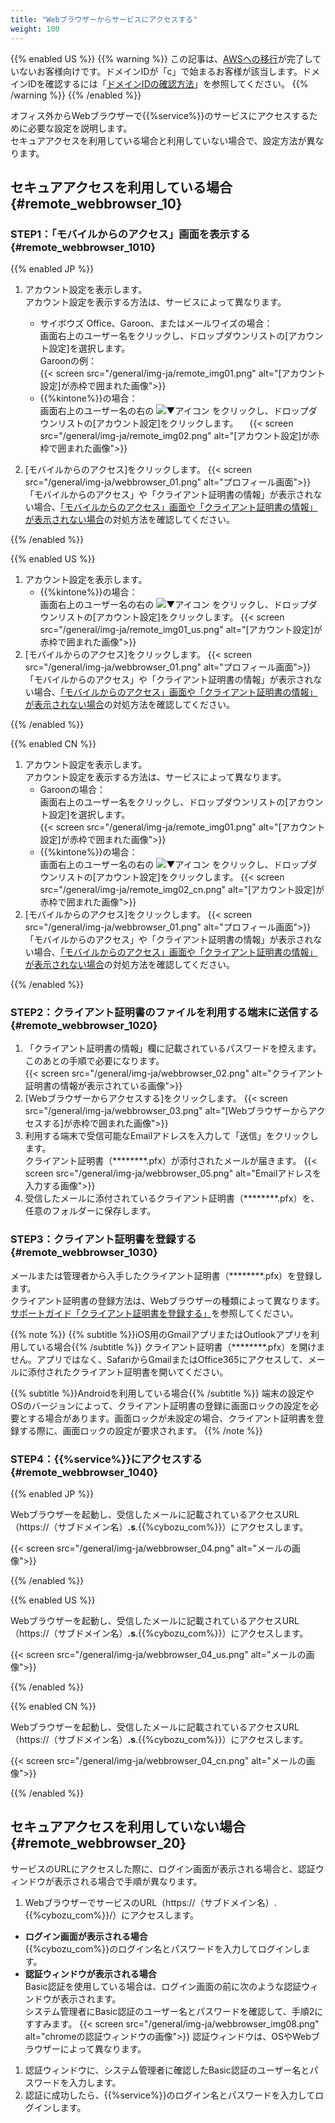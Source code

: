 ```yaml
---
title: "Webブラウザーからサービスにアクセスする"
weight: 100
---
```

{{% enabled US %}}
{{% warning %}}
この記事は、[AWSへの移行](https://www.kintone.com/aws-migration/)が完了していないお客様向けです。ドメインIDが「c」で始まるお客様が該当します。ドメインIDを確認するには「[ドメインIDの確認方法](/general/ja/admin/list_old/domainid.html)」を参照してください。
{{% /warning %}}
{{% /enabled %}}

オフィス外からWebブラウザーで{{%service%}}のサービスにアクセスするために必要な設定を説明します。  
セキュアアクセスを利用している場合と利用していない場合で、設定方法が異なります。

## セキュアアクセスを利用している場合{#remote_webbrowser_10}

### STEP1：「モバイルからのアクセス」画面を表示する{#remote_webbrowser_1010}

{{% enabled JP %}}

1. アカウント設定を表示します。  
  アカウント設定を表示する方法は、サービスによって異なります。  
   * サイボウズ Office、Garoon、またはメールワイズの場合：  
     画面右上のユーザー名をクリックし、ドロップダウンリストの[アカウント設定]を選択します。  
     Garoonの例：  
    {{< screen src="/general/img-ja/remote_img01.png"  alt="[アカウント設定]が赤枠で囲まれた画像">}}
   * {{%kintone%}}の場合：  
    画面右上のユーザー名の右の ![▼アイコン](/general/img/dropdown_jp_cn.png) をクリックし、ドロップダウンリストの[アカウント設定]をクリックします。
   　{{< screen src="/general/img-ja/remote_img02.png"  alt="[アカウント設定]が赤枠で囲まれた画像">}}

1. [モバイルからのアクセス]をクリックします。
    {{< screen src="/general/img-ja/webbrowser_01.png"  alt="プロフィール画面">}}
    「モバイルからのアクセス」や「クライアント証明書の情報」が表示されない場合、[「モバイルからのアクセス」画面や「クライアント証明書の情報」が表示されない場合](/general/ja/user/list_access/access_service.html)の対処方法を確認してください。

{{% /enabled %}}

{{% enabled US %}}

1. アカウント設定を表示します。  
    * {{%kintone%}}の場合：  
    画面右上のユーザー名の右の ![▼アイコン](/general/img/dropdown_jp_cn.png) をクリックし、ドロップダウンリストの[アカウント設定]をクリックします。
    {{< screen src="/general/img-ja/remote_img01_us.png"  alt="[アカウント設定]が赤枠で囲まれた画像">}}
1. [モバイルからのアクセス]をクリックします。
    {{< screen src="/general/img-ja/webbrowser_01.png"  alt="プロフィール画面">}}
    「モバイルからのアクセス」や「クライアント証明書の情報」が表示されない場合、[「モバイルからのアクセス」画面や「クライアント証明書の情報」が表示されない場合](/general/ja/user/list_access/access_service.html)の対処方法を確認してください。

{{% /enabled %}}

{{% enabled CN %}}

1. アカウント設定を表示します。  
  アカウント設定を表示する方法は、サービスによって異なります。  
    * Garoonの場合：  
    画面右上のユーザー名をクリックし、ドロップダウンリストの[アカウント設定]を選択します。  
    {{< screen src="/general/img-ja/remote_img01.png"  alt="[アカウント設定]が赤枠で囲まれた画像">}}
    * {{%kintone%}}の場合：  
    画面右上のユーザー名の右の ![▼アイコン](/general/img/dropdown_jp_cn.png) をクリックし、ドロップダウンリストの[アカウント設定]をクリックします。
    {{< screen src="/general/img-ja/remote_img02_cn.png"  alt="[アカウント設定]が赤枠で囲まれた画像">}}
1. [モバイルからのアクセス]をクリックします。
    {{< screen src="/general/img-ja/webbrowser_01.png"  alt="プロフィール画面">}}
    「モバイルからのアクセス」や「クライアント証明書の情報」が表示されない場合、[「モバイルからのアクセス」画面や「クライアント証明書の情報」が表示されない場合](/general/ja/user/list_access/access_service.html)の対処方法を確認してください。

{{% /enabled %}}

### STEP2：クライアント証明書のファイルを利用する端末に送信する{#remote_webbrowser_1020}

1. 「クライアント証明書の情報」欄に記載されているパスワードを控えます。このあとの手順で必要になります。  
    {{< screen src="/general/img-ja/webbrowser_02.png"  alt="クライアント証明書の情報が表示されている画像">}}
1. [Webブラウザーからアクセスする]をクリックします。
    {{< screen src="/general/img-ja/webbrowser_03.png"  alt="[Webブラウザーからアクセスする]が赤枠で囲まれた画像">}}
1. 利用する端末で受信可能なEmailアドレスを入力して「送信」をクリックします。  
  クライアント証明書（********.pfx）が添付されたメールが届きます。
    {{< screen src="/general/img-ja/webbrowser_05.png"  alt="Emailアドレスを入力する画像">}}
1. 受信したメールに添付されているクライアント証明書（********.pfx）を、任意のフォルダーに保存します。

### STEP3：クライアント証明書を登録する{#remote_webbrowser_1030}

メールまたは管理者から入手したクライアント証明書（********.pfx）を登録します。  
クライアント証明書の登録方法は、Webブラウザーの種類によって異なります。[サポートガイド「クライアント証明書を登録する」](/ja/settings/browser/certificate.html)を参照してください。 　

{{% note %}}
{{% subtitle %}}iOS用のGmailアプリまたはOutlookアプリを利用している場合{{% /subtitle %}}
クライアント証明書（********.pfx）を開けません。アプリではなく、SafariからGmailまたはOffice365にアクセスして、メールに添付されたクライアント証明書を開いてください。

{{% subtitle %}}Androidを利用している場合{{% /subtitle %}}
端末の設定やOSのバージョンによって、クライアント証明書の登録に画面ロックの設定を必要とする場合があります。画面ロックが未設定の場合、クライアント証明書を登録する際に、画面ロックの設定が要求されます。
{{% /note %}}

### STEP4：{{%service%}}にアクセスする{#remote_webbrowser_1040}

{{% enabled JP %}}

Webブラウザーを起動し、受信したメールに記載されているアクセスURL（https://（サブドメイン名）<b>.s</b>.{{%cybozu_com%}}）にアクセスします。  

{{< screen src="/general/img-ja/webbrowser_04.png"  alt="メールの画像">}}

{{% /enabled %}}

{{% enabled US %}}

Webブラウザーを起動し、受信したメールに記載されているアクセスURL（https://（サブドメイン名）<b>.s</b>.{{%cybozu_com%}}）にアクセスします。  

{{< screen src="/general/img-ja/webbrowser_04_us.png"  alt="メールの画像">}}

{{% /enabled %}}

{{% enabled CN %}}

Webブラウザーを起動し、受信したメールに記載されているアクセスURL（https://（サブドメイン名）<b>.s</b>.{{%cybozu_com%}}）にアクセスします。  

{{< screen src="/general/img-ja/webbrowser_04_cn.png"  alt="メールの画像">}}

{{% /enabled %}}

## セキュアアクセスを利用していない場合{#remote_webbrowser_20}

サービスのURLにアクセスした際に、ログイン画面が表示される場合と、認証ウィンドウが表示される場合で手順が異なります。

1. WebブラウザーでサービスのURL（https://（サブドメイン名）.{{%cybozu_com%}}/）にアクセスします。

  * <b>ログイン画面が表示される場合</b>  
    {{%cybozu_com%}}のログイン名とパスワードを入力してログインします。
  * <b>認証ウィンドウが表示される場合</b>  
    Basic認証を使用している場合は、ログイン画面の前に次のような認証ウィンドウが表示されます。  
    システム管理者にBasic認証のユーザー名とパスワードを確認して、手順2にすすみます。
    {{< screen src="/general/img-ja/webbrowser_img08.png"  alt="chromeの認証ウィンドウの画像">}}
   認証ウィンドウは、OSやWebブラウザーによって異なります。

1. 認証ウィンドウに、システム管理者に確認したBasic認証のユーザー名とパスワードを入力します。  
1. 認証に成功したら、{{%service%}}のログイン名とパスワードを入力してログインします。
